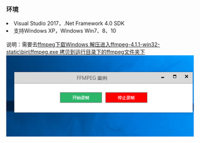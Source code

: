 <h3>环境</h3>

<li>Visual Studio 2017，.Net Framework 4.0 SDK</li>
<li>支持Windows XP，Windows Win7、8、10</li>
<br/>
说明：需要去<a href="http://www.ffmpeg.org/download.html" rel="nofollow">ffmpeg下载Windows 解压进入ffmpeg-4.1.1-win32-static\bin\ffmpeg.exe
拷贝到运行目录下的ffmpeg文件夹下</a>
<img src="/ffmpegSolution/resources/01.gif"/>
